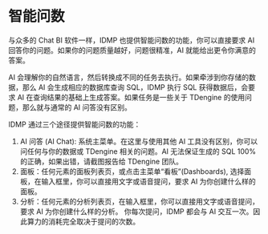 # 智能问数

与众多的 Chat BI 软件一样，IDMP 也提供智能问数的功能，你可以直接要求 AI 回答你的问题。如果你的问题质量越好，问题很精准，AI 就能给出更令你满意的答案。

AI 会理解你的自然语言，然后转换成不同的任务去执行。如果牵涉到你存储的数据，那么 AI 会生成相应的数据库查询 SQL，IDMP 执行 SQL 获得数据后，会要求 AI 在查询结果的基础上生成答案。如果任务是一些关于 TDengine 的使用问题，那么就与通常的 AI 问答没有区别。

IDMP 通过三个途径提供智能问数的功能：

1. AI 问答 (AI Chat): 系统主菜单。在这里与使用其他 AI 工具没有区别，你可以问任何与你的数据或 TDengine 相关的问题。AI 无法保证生成的 SQL 100% 的正确，如果出错，请截图报告给 TDengine 团队。
2. 面板：任何元素的面板列表页，或点击主菜单“看板”(Dashboards), 选择面板，在输入框里，你可以直接用文字或语音提问，要求 AI 为你创建什么样的面板。
3. 分析：任何元素的分析列表页，在输入框里，你可以直接用文字或语音提问，要求 AI 为你创建什么样的分析。
你每次提问，IDMP 都会与 AI 交互一次。因此算力的消耗完全取决于提问的次数。
